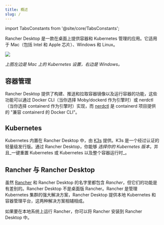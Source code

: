 ```yaml
---
title: 概述
slug: /
---
```


import TabsConstants from '@site/core/TabsConstants';

Rancher Desktop 是一款在桌面上提供容器和 Kubernetes 管理的应用。它适用于 Mac（包括 Intel 和 Apple 芯片）、Windows 和 Linux。

![](https://suse-rancher-media.s3.amazonaws.com/desktop/v1.10/getting-started/introduction_preferences_tabKubernetes.png)

_上图左边是 Mac 上的 Kubernetes 设置，右边是 Windows。_

## 容器管理

Rancher Desktop 提供了构建、推送和拉取容器镜像以及运行容器的功能，这些功能可以通过 Docker CLI（当你选择 Moby/dockerd 作为引擎时）或 nerdctl（当你选择 containerd 作为引擎时）实现，而 [nerdctl](https://github.com/containerd/nerdctl) 是 containerd 项目提供的 "兼容 containerd 的 Docker CLI"。

## Kubernetes

Kubernetes 内置在 Rancher Desktop 中，由 [K3s](https://k3s.io/) 提供。K3s 是一个经过认证的轻量级发行版。通过 Rancher Desktop，你能够 _选择你的 Kubernetes 版本_，并且_一键重置 Kubernetes 或 Kubernetes 以及整个容器运行时_。

## Rancher 与 Rancher Desktop

虽然 [Rancher](https://rancher.com/) 和 Rancher Desktop 的名字里都包含 _Rancher_，但它们的功能是有差别的。Rancher Desktop 不是桌面版 Rancher。Rancher 是管理 Kubernetes 集群的强大解决方案，Rancher Desktop 提供本地 Kubernetes 和容器管理平台，这两种解决方案相辅相成。

如果要在本地系统上运行 Rancher，你可以将 Rancher 安装到 Rancher Desktop 中。
